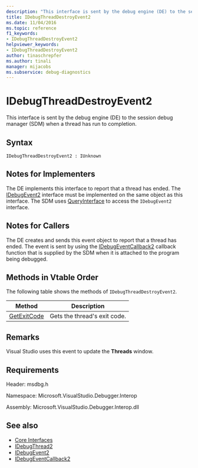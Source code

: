 ```yaml
---
description: "This interface is sent by the debug engine (DE) to the session debug manager (SDM) when a thread has run to completion."
title: IDebugThreadDestroyEvent2
ms.date: 11/04/2016
ms.topic: reference
f1_keywords:
- IDebugThreadDestroyEvent2
helpviewer_keywords:
- IDebugThreadDestroyEvent2
author: tinaschrepfer
ms.author: tinali
manager: mijacobs
ms.subservice: debug-diagnostics
---
```

# IDebugThreadDestroyEvent2

This interface is sent by the debug engine (DE) to the session debug manager (SDM) when a thread has run to completion.

## Syntax

```
IDebugThreadDestroyEvent2 : IUnknown
```

## Notes for Implementers
 The DE implements this interface to report that a thread has ended. The [IDebugEvent2](../../../extensibility/debugger/reference/idebugevent2.md) interface must be implemented on the same object as this interface. The SDM uses [QueryInterface](/cpp/atl/queryinterface) to access the `IDebugEvent2` interface.

## Notes for Callers
 The DE creates and sends this event object to report that a thread has ended. The event is sent by using the [IDebugEventCallback2](../../../extensibility/debugger/reference/idebugeventcallback2.md) callback function that is supplied by the SDM when it is attached to the program being debugged.

## Methods in Vtable Order
 The following table shows the methods of `IDebugThreadDestroyEvent2`.

|Method|Description|
|------------|-----------------|
|[GetExitCode](../../../extensibility/debugger/reference/idebugthreaddestroyevent2-getexitcode.md)|Gets the thread's exit code.|

## Remarks
 Visual Studio uses this event to update the **Threads** window.

## Requirements
 Header: msdbg.h

 Namespace: Microsoft.VisualStudio.Debugger.Interop

 Assembly: Microsoft.VisualStudio.Debugger.Interop.dll

## See also
- [Core Interfaces](../../../extensibility/debugger/reference/core-interfaces.md)
- [IDebugThread2](../../../extensibility/debugger/reference/idebugthread2.md)
- [IDebugEvent2](../../../extensibility/debugger/reference/idebugevent2.md)
- [IDebugEventCallback2](../../../extensibility/debugger/reference/idebugeventcallback2.md)
